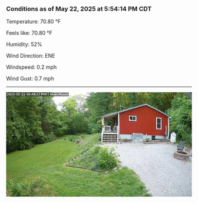 ### Conditions as of May 22, 2025 at 5:54:14 PM CDT 

Temperature: 70.80 &deg;F

Feels like: 70.80 &deg;F

Humidity: 52%

Wind Direction: ENE

Windspeed: 0.2 mph

Wind Gust: 0.7 mph

---

<img src="./images/latest.jpeg"/>

